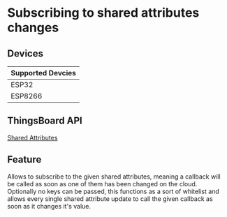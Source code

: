 # Subscribing to shared attributes changes

## Devices
| Supported Devcies |
|-------------------|
|  ESP32            |
|  ESP8266          |

## ThingsBoard API
[Shared Attributes](https://thingsboard.io/docs/user-guide/attributes/#shared-attributes)

## Feature
Allows to subscribe to the given shared attributes,
meaning a callback will be called as soon as one of them has been changed on the cloud.
Optionally no keys can be passed, this functions as a sort of whitelist and allows every single
shared attribute update to call the given callback as soon as it changes it's value.
